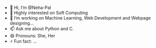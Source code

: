 - 👋 Hi, I’m @Neha-Pal
- 💞️ Highly interested on Soft Computing
- 👀 I’m working on Machine Learning, Web Development and Webpage designing...
- 📫 Ask me about Python and C.
- 😄 Pronouns: She, Her
- ⚡ Fun fact: ...


